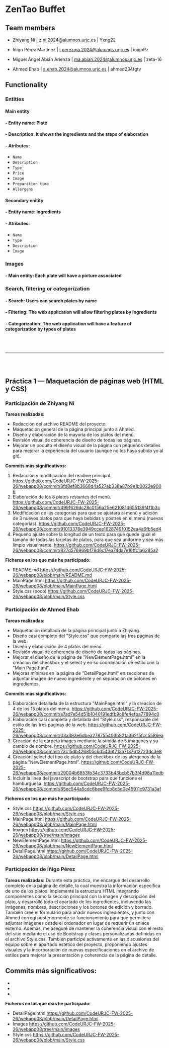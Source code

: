 # ZenTao Buffet

## Team members

- Zhiyang Ni | z.ni.2024@alumnos.urjc.es | Yxng22

- Iñigo Pérez Martínez | i.perezma.2024@alumnos.urjc.es | inigoPz

- Miguel Ángel Abián Arienza | ma.abian.2024@alumnos.urjc.es | zeta-16

- Ahmed Ehab | a.ehab.2024@alumnos.urjc.es | ahmed234fgtv 

## Functionality

### Entities

#### Main entity
#### - Entity name: Plate
#### - Description: It shows the ingredients and the steps of elaboration
#### - Atributes:
  - `Name`
  - `Description`
  - `Type`
  - `Price`
  - `Image`
  - `Preparation time`
  - `Allergens`

#### Secondary enitity
#### - Entity name: Ingredients
#### - Atributes:
  - `Name`
  - `Type`
  - `Description`
  - `Image`
  
### Images
#### - Main entity: Each plate will have a picture associated

### Search, filtering or categorization
#### - Search: Users can search plates by name 
#### - Filtering: The web application will allow filtering plates by ingredients
#### - Categorization: The web application will have a feature of categorization by types of plates
<br>
<br>

---
<br>
<br>

## Práctica 1 — Maquetación de páginas web (HTML y CSS)
### Participación de Zhiyang Ni
**Tareas realizadas:**
- Redacción del archivo README del proyecto.
- Maquetación general de la página principal junto a Ahmed.
- Diseño y elaboración de la mayoría de los platos del menú.
- Revisión visual de coherencia de diseño de todas las páginas.
- Mejorar un poquito el diseño visual de la página con pequeños detalles para mejorar la experiencia del usuario (aunque no los haya subido yo al git). 

**Commits más significativos:**
1. Redacción y modificación del readme principal. https://github.com/CodeURJC-FW-2025-26/webapp08/commit/8fd8ef8b3668d4a527ab338a87b9e1b0022e9006
2. Elaboración de los 8 platos restantes del menú. https://github.com/CodeURJC-FW-2025-26/webapp08/commit/499f626dc28c0156a25e6210814655139f4f1b3c
3. Modificación de las categorías para que se ajustara al menú y adición de 3 nuevos platos para que haya bebidas y postres en el menú (nuevas categorías). 
https://github.com/CodeURJC-FW-2025-26/webapp08/commit/91013378e3949ccee162874910152ea4a6fb5ed4
4. Pequeño ajuste sobre la longitud de un texto para que quede igual el tamaño de todas las tarjetas de platos, para que sea uniforme y sea más limpio visualmente. 
https://github.com/CodeURJC-FW-2025-26/webapp08/commit/827d576969bf79d6c17ea74da7e16ffc1a6285a2

**Ficheros en los que más he participado:**
- README.md https://github.com/CodeURJC-FW-2025-26/webapp08/blob/main/README.md
- MainPage.html https://github.com/CodeURJC-FW-2025-26/webapp08/blob/main/MainPage.html
- Style.css (poco) https://github.com/CodeURJC-FW-2025-26/webapp08/blob/main/Style.css

### Participación de Ahmed Ehab
**Tareas realizadas:**
- Maquetación detallada de la página principal junto a Zhiyang.
- Diseño casi completo del "Style.css" que comparte las tres páginas de la web.
- Diseño y elaboración de 4 platos del menú.
- Revisión visual de coherencia de diseño de todas las páginas.
- Mejorar el diseño de la página de "NewElementPage.html" en la creacion del checkbox y el select y en su coordinación de estilo con la "Main Page.html".
- Mejoras mínimas en la página de "DetailPage.html" en secciones de adjuntar imagen de nuevo ingrediente y en separacion de botones en ingredientes.

**Commits más significativos:**
1. Elaboracion detallada de la estructura "MainPage.html" y la creacion de 4 de los 15 platos del menú. https://github.com/CodeURJC-FW-2025-26/webapp08/commit/a7ad7e54d51b1040191edfb9c8fe4efba77894c0
2. Elaboración casi completa y detallada del "Style.css", responsable del estilo de las tres paginas de la web. https://github.com/CodeURJC-FW-2025-26/webapp08/commit/03a393e6dbea278755403b821a36215fcc5586ea
3. Creación de la carpeta images mediante la subida de 5 imagenes y su cambio de nombre. https://github.com/CodeURJC-FW-2025-26/webapp08/commit/73c15db426805c6d5436f713a7f37612723dc3e8
4. Creaciónl select del tipo de plato y del checkbox de los alérgenos de la página "NewElementPage.html". https://github.com/CodeURJC-FW-2025-26/webapp08/commit/29004b6853fb34c3733b43bcb57b3f4d98a11edb
5. Incluir la linea del javascript de bootstrap para que funcione el hamburguesa. https://github.com/CodeURJC-FW-2025-26/webapp08/commit/85ec544a5cdc6bee9fcb8c5d0e45911c9731a3af

**Ficheros en los que más he participado:**
- Style.css https://github.com/CodeURJC-FW-2025-26/webapp08/blob/main/Style.css
- MainPage.html https://github.com/CodeURJC-FW-2025-26/webapp08/blob/main/MainPage.html
- Images https://github.com/CodeURJC-FW-2025-26/webapp08/tree/main/images
- NewElementPage.html https://github.com/CodeURJC-FW-2025-26/webapp08/blob/main/NewElementPage.html
- DetailPage.html https://github.com/CodeURJC-FW-2025-26/webapp08/blob/main/DetailPage.html

### Participación de Íñigo Pérez
**Tareas realizadas:**
Durante esta práctica, me encargué del desarrollo completo de la página de detalle, la cual muestra la información específica de uno de los platos. Implementé la estructura HTML integrando componentes como la sección principal con la imagen y descripción del plato, y desarrollé todo el apartado de los ingredientes, incluyendo las imágenes, nombres, descripciones y los botones de edición y borrado. También creé el formulario para añadir nuevos ingredientes, y junto con Ahmed corregí posteriormente su funcionamiento para que permitiera adjuntar imágenes desde el ordenador en lugar de requerir un enlace externo. Además, me aseguré de mantener la coherencia visual con el resto del sitio mediante el uso de Bootstrap y clases personalizadas definidas en el archivo Style.css. También participé activamente en las discusiones del equipo sobre el apartado estético del proyecto, proponiendo ajustes visuales y la incorporación de nuevas especificaciones en el archivo de estilos para mejorar la presentación y coherencia de la página de detalle.

**Commits más significativos:**
- 
-
-
-

**Ficheros en los que más he participado:**
- DetailPage.html https://github.com/CodeURJC-FW-2025-26/webapp08/blob/main/DetailPage.html
- Images https://github.com/CodeURJC-FW-2025-26/webapp08/tree/main/images
- Style.css https://github.com/CodeURJC-FW-2025-26/webapp08/blob/main/Style.css

